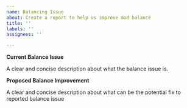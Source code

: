 ```yaml
---
name: Balancing Issue
about: Create a report to help us improve mod balance
title: ''
labels: ''
assignees: ''

---
```


**Current Balance Issue**

A clear and concise description about what the balance issue is.

**Proposed Balance Improvement** 

A clear and concise description about what can be the potential fix to reported balance issue
